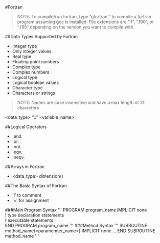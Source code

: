 #Fortran

> NOTE: To compile/run fortran, type “gfortran <filename>” to compile a fortran program assuming gcc is installed. File extensions are “.f”, “.f90”, or “.f95” depending on the version you want to compile with.

##Data Types Supported by Fortran
* Integer type
 * Only integer values
* Real type
* Floating point numbers
* Complex type
 * Complex numbers
* Logical type
* Logical boolean values
* Character type
 * Characters or strings
> NOTE: Names are case insensitive and have a max length of 31 characters

<data_type> “::” <variable_name>

##Logical Operators
* .and.
* .or.
* .not.
* .eqv.
* .neqv.

##Arrays in Fortran
* <data_type> dimension()

##The Basic Syntax of Fortran
* ‘!’ to comment
* ‘=’ for assignment

###Main Program Syntax
'''
PROGRAM program_name
IMPLICIT none      
! type declaration statements      
! executable statements  
END PROGRAM program_name
'''
###Method Syntax
'''
SUBROUTINE method_name(<paramemter_name>)
IMPLICIT none
…
END SUBROUTINE method_name
'''
